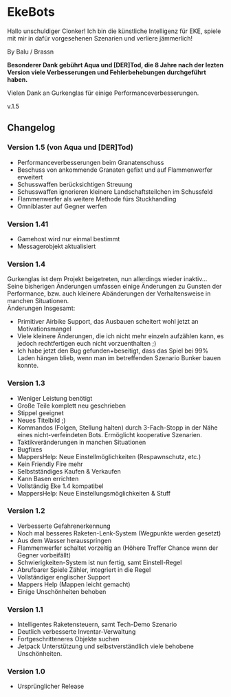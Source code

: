 # EkeBots
Hallo unschuldiger Clonker!
Ich bin die künstliche Intelligenz für EKE, spiele mit mir in dafür vorgesehenen Szenarien und verliere jämmerlich!

By Balu / Brassn

**Besonderer Dank gebührt Aqua und [DER]Tod, die 8 Jahre nach der lezten Version viele Verbesserungen und Fehlerbehebungen durchgeführt haben.**

Vielen Dank an Gurkenglas für einige Performanceverbesserungen.  

v.1.5

## Changelog
### Version 1.5 (von Aqua und [DER]Tod)
- Performanceverbesserungen beim Granatenschuss
- Beschuss von ankommende Granaten gefixt und auf Flammenwerfer erweitert
- Schusswaffen berücksichtigen Streuung
- Schusswaffen ignorieren kleinere Landschaftsteilchen im Schussfeld
- Flammenwerfer als weitere Methode fürs Stuckhandling
- Omniblaster auf Gegner werfen

### Version 1.41
- Gamehost wird nur einmal bestimmt
- Messagerobjekt aktualisiert

### Version 1.4
Gurkenglas ist dem Projekt beigetreten, nun allerdings wieder inaktiv...  
Seine bisherigen Änderungen umfassen einige Änderungen zu Gunsten der Performance, bzw. auch kleinere Abänderungen der Verhaltensweise in manchen Situationen.  
Änderungen Insgesamt:
- Primitiver Airbike Support, das Ausbauen scheitert wohl jetzt an Motivationsmangel
- Viele kleinere Änderungen, die ich nicht mehr einzeln aufzählen kann, es jedoch rechtfertigen euch nicht vorzuenthalten ;)
- Ich habe jetzt den Bug gefunden+beseitigt, dass das Spiel bei 99% Laden hängen blieb, wenn man im betreffenden Szenario Bunker bauen konnte.

### Version 1.3
- Weniger Leistung benötigt
- Große Teile komplett neu geschrieben
- Stippel geeignet
- Neues Titelbild ;)
- Kommandos (Folgen, Stellung halten) durch 3-Fach-Stopp in der Nähe eines nicht-verfeindeten Bots. Ermöglicht kooperative Szenarien.
- Taktikveränderungen in manchen Situationen
- Bugfixes
- MappersHelp: Neue Einstellmöglichkeiten (Respawnschutz, etc.)
- Kein Friendly Fire mehr
- Selbstständiges Kaufen & Verkaufen
- Kann Basen errichten
- Vollständig Eke 1.4 kompatibel
- MappersHelp: Neue Einstellungsmöglichkeiten & Stuff

### Version 1.2
- Verbesserte Gefahrenerkennung
- Noch mal besseres Raketen-Lenk-System (Wegpunkte werden gesetzt)
- Aus dem Wasser herausspringen
- Flammenwerfer schaltet vorzeitig an (Höhere Treffer Chance wenn der Gegner vorbeifällt)
- Schwierigkeiten-System ist nun fertig, samt Einstell-Regel
- Abrufbarer Spiele Zähler, integriert in die Regel
- Vollständiger englischer Support
- Mappers Help (Mappen leicht gemacht)
- Einige Unschönheiten behoben

### Version 1.1
- Intelligentes Raketensteuern, samt Tech-Demo Szenario
- Deutlich verbesserte Inventar-Verwaltung
- Fortgeschritteneres Objekte suchen
- Jetpack Unterstützung
und selbstverständlich viele behobene Unschönheiten.

### Version 1.0
- Ursprünglicher Release